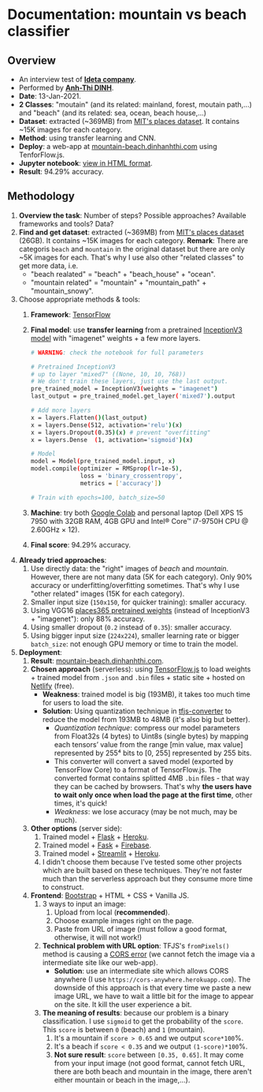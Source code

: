 # Documentation: mountain vs beach classifier

## Overview

- An interview test of [**Ideta company**](http://ideta.io/).
- Performed by [**Anh-Thi DINH**](https://dinhanhthi.com).
- __Date__: 13-Jan-2021.
- **2 Classes**: "moutain" (and its related: mainland, forest, moutain path,...) and "beach" (and its related: sea, ocean, beach house,...)
- **Dataset**: extracted (~369MB) from [MIT's places dataset](http://places.csail.mit.edu/). It contains ~15K images for each category.
- __Method__: using transfer learning and CNN.
- __Deploy__: a web-app at [mountain-beach.dinhanhthi.com](http://mountain-beach.dinhanhthi.com/) using TenforFlow.js.
- __Jupyter notebook__: [view in HTML format](https://dinhanhthi.github.io/tools/github-html?https://github.com/dinhanhthi/interview-mountain-vs-beach/blob/main/notebook/mountain_beach_tf_course_catdog_moreImages.html).
- __Result__: 94.29% accuracy.

## Methodology

1. __Overview the task__: Number of steps? Possible approaches? Available frameworks and tools? Data?
2. __Find and get dataset__: extracted (~369MB) from [MIT's places dataset](http://places.csail.mit.edu/) (26GB). It contains ~15K images for each category. __Remark__: There are categoris `beach` and `mountain` in the original dataset but there are only ~5K images for each. That's why I use also other "related classes" to get more data, i.e.
    - "beach realated" = "beach" + "beach_house" + "ocean".
    - "mountain related" = "mountain" + "mountain_path" + "mountain_snowy".
3. Choose appropriate methods & tools:
    1. __Framework__: [TensorFlow](https://www.tensorflow.org/)
    2. __Final model__: use __transfer learning__ from a pretrained [InceptionV3 model](https://www.tensorflow.org/api_docs/python/tf/keras/applications/InceptionV3) with "imagenet" weights + a few more layers.

		``` bash
		# WARNING: check the notebook for full parameters

		# Pretrained InceptionV3
		# up to layer "mixed7" ((None, 10, 10, 768))
		# We don't train these layers, just use the last output.
		pre_trained_model = InceptionV3(weights = "imagenet")
		last_output = pre_trained_model.get_layer('mixed7').output

		# Add more layers
		x = layers.Flatten()(last_output)
		x = layers.Dense(512, activation='relu')(x)
		x = layers.Dropout(0.35)(x) # prevent "overfitting"
		x = layers.Dense  (1, activation='sigmoid')(x)

		# Model
		model = Model(pre_trained_model.input, x)
		model.compile(optimizer = RMSprop(lr=1e-5),
              		  loss = 'binary_crossentropy',
                      metrics = ['accuracy'])

		# Train with epochs=100, batch_size=50
		```
    3. __Machine__: try both [Google Colab](https://colab.research.google.com/) and personal laptop (Dell XPS 15 7950 with 32GB RAM, 4GB GPU and Intel® Core™ i7-9750H CPU @ 2.60GHz × 12).
    4. __Final score__: 94.29% accuracy.
4. __Already tried approaches__:
    1. Use directly data: the "right" images of _beach_ and _mountain_. However, there are not many data (5K for each category). Only 90% accuracy or underfitting/overfitting sometimes. That's why I use "other related" images (15K for each category).
    2. Smaller input size (`150x150`, for quicker training): smaller accuracy.
    3. Using VGG16 [places365 pretrained weights](http://gkalliatakis.com/accomplishments/keras_vgg16_places/) (instead of InceptionV3 + "imagenet"): only 88% accuracy.
    4. Using smaller dropout (`0.2` instead of `0.35`): smaller accuracy.
    5. Using bigger input size (`224x224`), smaller learning rate or bigger `batch_size`: not enough GPU memory or time to train the model.
5. __Deployment__:
    1. **Result**: [mountain-beach.dinhanhthi.com](http://mountain-beach.dinhanhthi.com/).
    1. __Chosen approach__ (serverless): using [TensorFlow.js](https://www.tensorflow.org/js) to load weights + trained model from `.json` and `.bin` files + static site + hosted on [Netlify](http://netlify.com/) (free).
        - **Weakness**: trained model is big (193MB), it takes too much time for users to load the site.
        - **Solution**: Using quantization technique in [tfjs-converter](https://github.com/tensorflow/tfjs/tree/master/tfjs-converter) to reduce the model from 193MB to 48MB (it's also big but better).
            - _Quantization technique_: compress our model parameters from Float32s (4 bytes) to Uint8s (single bytes) by mapping each tensors’ value from the range [min value, max value] represented by 255⁴ bits to [0, 255] represented by 255 bits.
            - This converter will convert a saved model (exported by TensorFlow Core) to a format of TensorFlow.js. The converted format contains splitted 4MB `.bin` files - that way they can be cached by browsers. That's why **the users have to wait only once when load the page at the first time**, other times, it's quick!
            - _Weakness_: we lose accuracy (may be not much, may be much).
    2. **Other options** (server side):
        1. Trained model + [Flask](https://flask.palletsprojects.com/en/1.1.x/) + [Heroku](https://www.heroku.com/).
        2. Trained model + [Fask](https://flask.palletsprojects.com/en/1.1.x/) + [Firebase](https://firebase.google.com/).
        3. Trained model + [Streamlit](https://www.streamlit.io/) + [Heroku](https://www.heroku.com/).
        4. I didn't choose them because I've tested some other projects which are built based on these techniques. They're not faster much than the serverless approach but they consume more time to construct.
    3. **Frontend**: [Bootstrap](https://blog.getbootstrap.com/) + HTML + CSS + Vanilla JS.
        1. 3 ways to input an image:
           1. Upload from local (**recommended**).
           2. Choose example images right on the page.
           3. Paste from URL of image (must follow a good format, otherwise, it will not work!)
        2. **Technical problem with URL option**: TFJS's `fromPixels()` method is causing a [CORS error](https://developer.mozilla.org/en-US/docs/Web/HTTP/CORS/Errors) (we cannot fetch the image via a intermediate site like our web-app).
            - **Solution**: use an intermediate site which allows CORS anywhere (I use `https://cors-anywhere.herokuapp.com`). The downside of this approach is that every time we paste a new image URL, we have to wait a little bit for the image to appear on the site. It kill the user experience a bit.
        3. **The meaning of results**: because our problem is a binary classification. I use `sigmoid` to get the probability of the `score`. This `score` is between `0` (beach) and `1` (mountain).
           1. It's a mountain if `score > 0.65` and we output `score*100`%.
           2. It's a beach if `score < 0.35` and we output `(1-score)*100`%.
           3. **Not sure result**: `score` between `[0.35, 0.65]`. It may come from your input image (not good format, cannot fetch URL, there are both beach and mountain in the image, there aren't either mountain or beach in the image,...).
